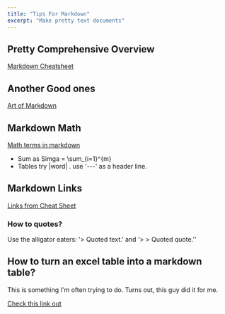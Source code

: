 ```yaml
---
title: "Tips For Markdown"
excerpt: "Make pretty text documents"
---
```


## Pretty Comprehensive Overview
[Markdown Cheatsheet](https://github.com/adam-p/markdown-here/wiki/Markdown-Cheatsheet)

## Another Good ones
[Art of Markdown](https://www.monique.tech/the-art-of-markdown)

## Markdown Math
[Math terms in markdown](https://csrgxtu.github.io/2015/03/20/Writing-Mathematic-Fomulars-in-Markdown/)

- Sum as Simga = \sum_{i=1}^{m}
- Tables try |word| . use '---' as a header line.

## Markdown Links
[Links from Cheat Sheet](https://github.com/adam-p/markdown-here/wiki/Markdown-Cheatsheet#links)


### How to quotes?
Use the alligator eaters: '> Quoted text.' and '> > Quoted quote.''


## How to turn an excel table into a markdown table?
This is something I'm often trying to do. Turns out, this guy did it for me.

[Check this link out](https://thisdavej.com/copy-table-in-excel-and-paste-as-a-markdown-table/)

